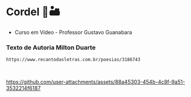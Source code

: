# Cordel 👒🏜️
 - Curso em Vídeo - Professor Gustavo Guanabara

### Texto de Autoria Milton Duarte
    https://www.recantodasletras.com.br/poesias/3186743
    
<br>

https://github.com/user-attachments/assets/88a45303-454b-4c8f-9a51-3532214f6187
